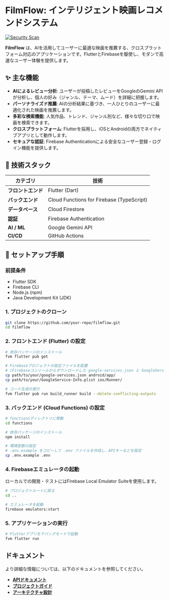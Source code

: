 # FilmFlow: インテリジェント映画レコメンドシステム

[![Security Scan](https://github.com/your-repo/filmflow/actions/workflows/security-scan.yml/badge.svg)](https://github.com/your-repo/filmflow/actions/workflows/security-scan.yml)

**FilmFlow** は、AIを活用してユーザーに最適な映画を推薦する、クロスプラットフォーム対応のアプリケーションです。FlutterとFirebaseを駆使し、モダンで高速なユーザー体験を提供します。

## ✨ 主な機能

- **AIによるレビュー分析**: ユーザーが投稿したレビューをGoogleのGemini APIが分析し、個人の好み（ジャンル、テーマ、ムード）を詳細に把握します。
- **パーソナライズド推薦**: AIの分析結果に基づき、一人ひとりのユーザーに最適化された映画を推薦します。
- **多彩な検索機能**: 人気作品、トレンド、ジャンル別など、様々な切り口で映画を検索できます。
- **クロスプラットフォーム**: Flutterを採用し、iOSとAndroidの両方でネイティブアプリとして動作します。
- **セキュアな認証**: Firebase Authenticationによる安全なユーザー登録・ログイン機能を提供します。

## 🔧 技術スタック

| カテゴリ | 技術 |
|---|---|
| **フロントエンド** | Flutter (Dart) |
| **バックエンド** | Cloud Functions for Firebase (TypeScript) |
| **データベース** | Cloud Firestore |
| **認証** | Firebase Authentication |
| **AI / ML** | Google Gemini API |
| **CI/CD** | GitHub Actions |

## 🚀 セットアップ手順

### 前提条件

- Flutter SDK
- Firebase CLI
- Node.js (npm)
- Java Development Kit (JDK)

### 1. プロジェクトのクローン

```bash
git clone https://github.com/your-repo/filmflow.git
cd filmflow
```

### 2. フロントエンド (Flutter) の設定

```bash
# 依存パッケージのインストール
fvm flutter pub get

# Firebaseプロジェクトの設定ファイルを配置
# (Firebaseコンソールからダウンロードした google-services.json と GoogleService-Info.plist を配置)
cp path/to/your/google-services.json android/app/
cp path/to/your/GoogleService-Info.plist ios/Runner/

# コード生成の実行
fvm flutter pub run build_runner build --delete-conflicting-outputs
```

### 3. バックエンド (Cloud Functions) の設定

```bash
# functionsディレクトリに移動
cd functions

# 依存パッケージのインストール
npm install

# 環境変数の設定
# .env.example をコピーして .env ファイルを作成し、APIキーなどを設定
cp .env.example .env
```

### 4. Firebaseエミュレータの起動

ローカルでの開発・テストにはFirebase Local Emulator Suiteを使用します。

```bash
# プロジェクトルートに戻る
cd ..

# エミュレータを起動
firebase emulators:start
```

### 5. アプリケーションの実行

```bash
# Flutterアプリをデバッグモードで起動
fvm flutter run
```

## ドキュメント

より詳細な情報については、以下のドキュメントを参照してください。

- [**APIドキュメント**](./docs/API_DOCUMENTATION.md)
- [**プロジェクトガイド**](./PROJECT_GUIDE.md)
- [**アーキテクチャ設計**](./docs/ARCHITECTURE.md)
